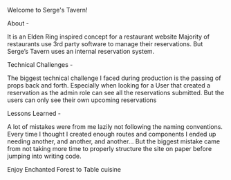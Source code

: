 Welcome to Serge's Tavern!

About -

It is an Elden Ring inspired concept for a restaurant website
Majority of restaurants use 3rd party software to manage their reservations. But Serge’s Tavern uses an internal reservation system.

Technical Challenges -

The biggest technical challenge I faced during production is the passing of props back and forth. Especially when looking for a User that created a reservation as the admin role can see all the reservations submitted. But the users can only see their own upcoming reservations

Lessons Learned -

A lot of mistakes were from me lazily not following the naming conventions. Every time I thought I created enough routes and components I ended up needing another, and another, and another… But the biggest mistake came from not taking more time to properly structure the site on paper before jumping into writing code.

Enjoy Enchanted Forest to Table cuisine
